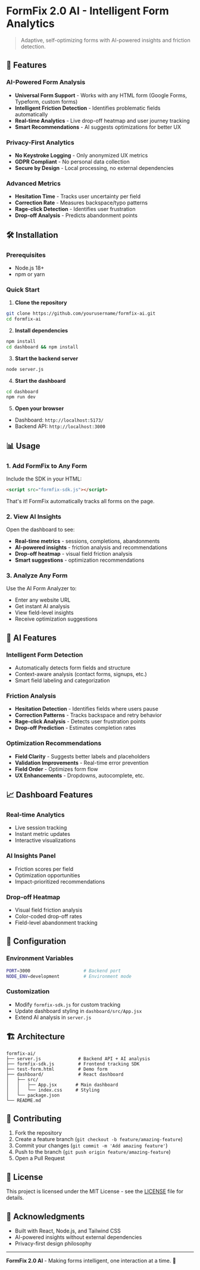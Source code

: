 # FormFix 2.0 AI - Intelligent Form Analytics

> Adaptive, self-optimizing forms with AI-powered insights and friction detection.

## 🚀 Features

### **AI-Powered Form Analysis**
- **Universal Form Support** - Works with any HTML form (Google Forms, Typeform, custom forms)
- **Intelligent Friction Detection** - Identifies problematic fields automatically
- **Real-time Analytics** - Live drop-off heatmap and user journey tracking
- **Smart Recommendations** - AI suggests optimizations for better UX

### **Privacy-First Analytics**
- **No Keystroke Logging** - Only anonymized UX metrics
- **GDPR Compliant** - No personal data collection
- **Secure by Design** - Local processing, no external dependencies

### **Advanced Metrics**
- **Hesitation Time** - Tracks user uncertainty per field
- **Correction Rate** - Measures backspace/typo patterns
- **Rage-click Detection** - Identifies user frustration
- **Drop-off Analysis** - Predicts abandonment points

## 🛠️ Installation

### Prerequisites
- Node.js 18+ 
- npm or yarn

### Quick Start

1. **Clone the repository**
```bash
git clone https://github.com/yourusername/formfix-ai.git
cd formfix-ai
```

2. **Install dependencies**
```bash
npm install
cd dashboard && npm install
```

3. **Start the backend server**
```bash
node server.js
```

4. **Start the dashboard**
```bash
cd dashboard
npm run dev
```

5. **Open your browser**
- Dashboard: `http://localhost:5173/`
- Backend API: `http://localhost:3000`

## 📊 Usage

### **1. Add FormFix to Any Form**

Include the SDK in your HTML:
```html
<script src="formfix-sdk.js"></script>
```

That's it! FormFix automatically tracks all forms on the page.

### **2. View AI Insights**

Open the dashboard to see:
- **Real-time metrics** - sessions, completions, abandonments
- **AI-powered insights** - friction analysis and recommendations
- **Drop-off heatmap** - visual field friction analysis
- **Smart suggestions** - optimization recommendations

### **3. Analyze Any Form**

Use the AI Form Analyzer to:
- Enter any website URL
- Get instant AI analysis
- View field-level insights
- Receive optimization suggestions

## 🧠 AI Features

### **Intelligent Form Detection**
- Automatically detects form fields and structure
- Context-aware analysis (contact forms, signups, etc.)
- Smart field labeling and categorization

### **Friction Analysis**
- **Hesitation Detection** - Identifies fields where users pause
- **Correction Patterns** - Tracks backspace and retry behavior
- **Rage-click Analysis** - Detects user frustration points
- **Drop-off Prediction** - Estimates completion rates

### **Optimization Recommendations**
- **Field Clarity** - Suggests better labels and placeholders
- **Validation Improvements** - Real-time error prevention
- **Field Order** - Optimizes form flow
- **UX Enhancements** - Dropdowns, autocomplete, etc.

## 📈 Dashboard Features

### **Real-time Analytics**
- Live session tracking
- Instant metric updates
- Interactive visualizations

### **AI Insights Panel**
- Friction scores per field
- Optimization opportunities
- Impact-prioritized recommendations

### **Drop-off Heatmap**
- Visual field friction analysis
- Color-coded drop-off rates
- Field-level abandonment tracking

## 🔧 Configuration

### **Environment Variables**
```bash
PORT=3000                    # Backend port
NODE_ENV=development         # Environment mode
```

### **Customization**
- Modify `formfix-sdk.js` for custom tracking
- Update dashboard styling in `dashboard/src/App.jsx`
- Extend AI analysis in `server.js`

## 🏗️ Architecture

```
formfix-ai/
├── server.js              # Backend API + AI analysis
├── formfix-sdk.js         # Frontend tracking SDK
├── test-form.html         # Demo form
├── dashboard/             # React dashboard
│   ├── src/
│   │   ├── App.jsx       # Main dashboard
│   │   └── index.css     # Styling
│   └── package.json
└── README.md
```

## 🤝 Contributing

1. Fork the repository
2. Create a feature branch (`git checkout -b feature/amazing-feature`)
3. Commit your changes (`git commit -m 'Add amazing feature'`)
4. Push to the branch (`git push origin feature/amazing-feature`)
5. Open a Pull Request

## 📄 License

This project is licensed under the MIT License - see the [LICENSE](LICENSE) file for details.

## 🙏 Acknowledgments

- Built with React, Node.js, and Tailwind CSS
- AI-powered insights without external dependencies
- Privacy-first design philosophy

---

**FormFix 2.0 AI** - Making forms intelligent, one interaction at a time. 🚀 
